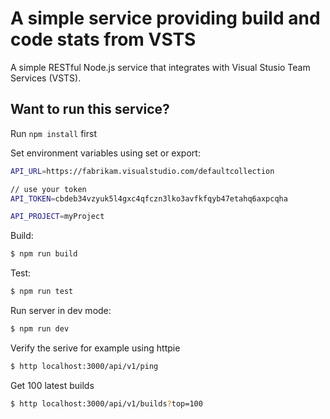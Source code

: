 # A simple service providing build and code stats from VSTS 

A simple RESTful Node.js service that integrates with Visual Stusio Team Services (VSTS).

## Want to run this service?

Run `npm install` first

Set environment variables using set or export:

```bash
API_URL=https://fabrikam.visualstudio.com/defaultcollection  

// use your token
API_TOKEN=cbdeb34vzyuk5l4gxc4qfczn3lko3avfkfqyb47etahq6axpcqha  

API_PROJECT=myProject  
```

Build:

```bash
$ npm run build
``` 

Test:

```bash
$ npm run test
``` 

Run server in dev mode:

```bash
$ npm run dev
``` 

Verify the serive for example using httpie

```bash
$ http localhost:3000/api/v1/ping
``` 

Get 100 latest builds

```bash
$ http localhost:3000/api/v1/builds?top=100
``` 
